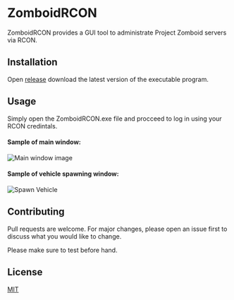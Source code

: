 # ZomboidRCON

ZomboidRCON provides a GUI tool to administrate Project Zomboid servers via RCON.

## Installation

Open [release](https://github.com/kwmx/ZomboidRCON/releases/latest/) download the latest version of the executable program.

## Usage

Simply open the ZomboidRCON.exe file and procceed to log in using your RCON credintals.

#### Sample of main window:
 ![Main window image](https://i.ibb.co/hsPj4hj/s1.png "Sample image one")
#### Sample of vehicle spawning window:
 ![Spawn Vehicle](https://i.ibb.co/kGR2WLW/s2.png "Sample image one")

## Contributing
Pull requests are welcome. For major changes, please open an issue first to discuss what you would like to change.

Please make sure to test before hand.

## License
[MIT](https://choosealicense.com/licenses/mit/)
